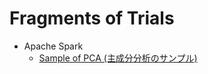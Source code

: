 # Fragments of Trials

- Apache Spark
  - [Sample of PCA (主成分分析のサンプル)](https://github.com/mas178/fragments/blob/master/spark/PCA.scala)
